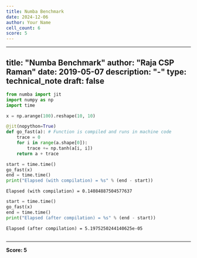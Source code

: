 ```yaml
---
title: Numba Benchmark
date: 2024-12-06
author: Your Name
cell_count: 6
score: 5
---
```


---
title: "Numba Benchmark"
author: "Raja CSP Raman"
date: 2019-05-07
description: "-"
type: technical_note
draft: false
---

```python
from numba import jit
import numpy as np
import time
```


```python
x = np.arange(100).reshape(10, 10)

@jit(nopython=True)
def go_fast(a): # Function is compiled and runs in machine code
    trace = 0
    for i in range(a.shape[0]):
        trace += np.tanh(a[i, i])
    return a + trace
```


```python
start = time.time()
go_fast(x)
end = time.time()
print("Elapsed (with compilation) = %s" % (end - start))
```

    Elapsed (with compilation) = 0.14084887504577637



```python
start = time.time()
go_fast(x)
end = time.time()
print("Elapsed (after compilation) = %s" % (end - start))
```

    Elapsed (after compilation) = 5.1975250244140625e-05



```python

```


---
**Score: 5**